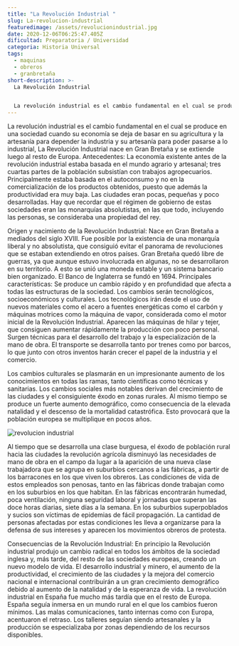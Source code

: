 ```yaml
---
title: "La Revolución Industrial "
slug: La-revolucion-industrial
featuredimage: /assets/revolucionindustrial.jpg
date: 2020-12-06T06:25:47.405Z
dificultad: Preparatoria / Universidad
categoria: Historia Universal
tags:
  - maquinas
  - obreros
  - granbretaña
short-description: >-
  La Revolución Industrial 


  La revolución industrial es el cambio fundamental en el cual se produce en una sociedad cuando su economía se deja de basar en su agricultura y la artesanía
---
```

La revolución industrial es el cambio fundamental en el cual se produce en una sociedad cuando su economía se deja de basar en su agricultura y la artesanía para depender la industria y su artesanía para poder pasarse a lo industrial, La Revolución Industrial nace en Gran Bretaña y se extiende luego al resto de Europa. Antecedentes: La economía existente antes de la revolución industrial estaba basada en el mundo agrario y artesanal; tres cuartas partes de la población subsistían con trabajos agropecuarios. Principalmente estaba basada en el autoconsumo y no en la comercialización de los productos obtenidos, puesto que además la productividad era muy baja. Las ciudades eran pocas, pequeñas y poco desarrolladas. Hay que recordar que el régimen de gobierno de estas sociedades eran las monarquías absolutistas, en las que todo, incluyendo las personas, se consideraba una propiedad del rey.

Origen y nacimiento de la Revolución Industrial: Nace en Gran Bretaña a mediados del siglo XVIII. Fue posible por la existencia de una monarquía liberal y no absolutista, que consiguió evitar el panorama de revoluciones que se estaban extendiendo en otros países. Gran Bretaña quedó libre de guerras, ya que aunque estuvo involucrada en algunas, no se desarrollaron en su territorio. A esto se unió una moneda estable y un sistema bancario bien organizado. El Banco de Inglaterra se fundó en 1694. Principales características: Se produce un cambio rápido y en profundidad que afecta a todas las estructuras de la sociedad. Los cambios serán tecnológicos, socioeconómicos y culturales. Los tecnológicos irán desde el uso de nuevos materiales como el acero a fuentes energéticas como el carbón y máquinas motrices como la máquina de vapor, considerada como el motor inicial de la Revolución Industrial. Aparecen las máquinas de hilar y tejer, que consiguen aumentar rápidamente la producción con poco personal. Surgen técnicas para el desarrollo del trabajo y la especialización de la mano de obra. El transporte se desarrolla tanto por trenes como por barcos, lo que junto con otros inventos harán crecer el papel de la industria y el comercio.

Los cambios culturales se plasmarán en un impresionante aumento de los conocimientos en todas las ramas, tanto científicas como técnicas y sanitarias. Los cambios sociales más notables derivan del crecimiento de las ciudades y el consiguiente éxodo en zonas rurales. Al mismo tiempo se produce un fuerte aumento demográfico, como consecuencia de la elevada natalidad y el descenso de la mortalidad catastrófica. Esto provocará que la población europea se multiplique en pocos años. 

![revolucion industrial](/assets/larevolucionindustrial.jpg "revolucion industrial")

Al tiempo que se desarrolla una clase burguesa, el éxodo de población rural hacia las ciudades la revolución agrícola disminuyó las necesidades de mano de obra en el campo da lugar a la aparición de una nueva clase trabajadora que se agrupa en suburbios cercanos a las fábricas, a partir de los barracones en los que viven los obreros. Las condiciones de vida de estos empleados son penosas, tanto en las fábricas donde trabajan como en los suburbios en los que habitan. En las fábricas encontrarán humedad, poca ventilación, ninguna seguridad laboral y jornadas que superan las doce horas diarias, siete días a la semana. En los suburbios superpoblados y sucios son víctimas de epidemias de fácil propagación. La cantidad de personas afectadas por estas condiciones les lleva a organizarse para la defensa de sus intereses y aparecen los movimientos obreros de protesta.

Consecuencias de la Revolución Industrial: En principio la Revolución industrial produjo un cambio radical en todos los ámbitos de la sociedad inglesa y, más tarde, del resto de las sociedades europeas, creando un nuevo modelo de vida. El desarrollo industrial y minero, el aumento de la productividad, el crecimiento de las ciudades y la mejora del comercio nacional e internacional contribuirán a un gran crecimiento demográfico debido al aumento de la natalidad y de la esperanza de vida. La revolución industrial en España fue mucho más tardía que en el resto de Europa. España seguía inmersa en un mundo rural en el que los cambios fueron mínimos. Las malas comunicaciones, tanto internas como con Europa, acentuaron el retraso. Los talleres seguían siendo artesanales y la producción se especializaba por zonas dependiendo de los recursos disponibles.